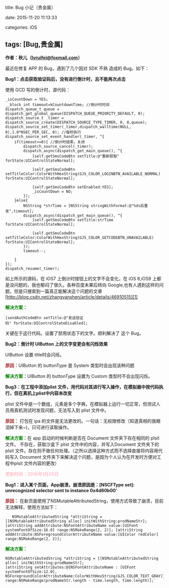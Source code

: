 title: Bug 小记（贵金属）

date: 2015-11-20 11:13:33

categories: iOS

tags: [Bug,贵金属]
---
**作者：秋儿（lvruifei@foxmail.com）**

最近在修复 APP 的 Bug，遇到了几个因对 SDK 不熟 造成的 Bug。如下：
</br>

<!-- more -->
**Bug1：点击获取验证码后，没有进行倒计时，且不能再次点击**


使用 GCD 写的倒计时，源代码：
 
    _isCountDown = YES;
    __block int timeout=kCountdownTime; //倒计时时间
    dispatch_queue_t queue = dispatch_get_global_queue(DISPATCH_QUEUE_PRIORITY_DEFAULT, 0);
    dispatch_source_t _timer = dispatch_source_create(DISPATCH_SOURCE_TYPE_TIMER, 0, 0,queue);
    dispatch_source_set_timer(_timer,dispatch_walltime(NULL, 0),1.0*NSEC_PER_SEC, 0); //每秒执行
    dispatch_source_set_event_handler(_timer, ^{
        if(timeout<=0){ //倒计时结束，关闭
            dispatch_source_cancel(_timer);
            dispatch_async(dispatch_get_main_queue(), ^{
                [self.getSmsCodeBtn setTitle:@"重新获取" forState:UIControlStateNormal];

                [self.getSmsCodeBtn setTitleColor:ColorWithHexString(GJS_COLOR_LOGINBTN_AVAILABLE_NORMAL) forState:UIControlStateNormal];
                
                [self.getSmsCodeBtn setEnabled:YES];
                _isCountDown = NO;
            });
        }else{
            NSString *strTime = [NSString stringWithFormat:@"%ds后重发",timeout];
            dispatch_async(dispatch_get_main_queue(), ^{
                [self.getSmsCodeBtn setTitle:strTime forState:UIControlStateNormal];

                [self.getSmsCodeBtn setTitleColor:ColorWithHexString(GJS_COLOR_GETCODEBTN_UNAVAILABLE) forState:UIControlStateNormal];
            });
            timeout--;
            
        }
    });
    dispatch_resume(_timer);



如上所示的源码，在 iOS7 上倒计时按钮上的文字不会变化，在 iOS 8,iOS9 上都是没问题的，我也郁闷了很久。各种百度未果后转向 Google,也有人遇到这样的问题，但是只搜索到一篇真正能解决这个问题的文章 [http://blog.csdn.net/zhangyanshen/article/details/46910515][1]



<font color=green>**解决方案：**</font>

	[sendAuthCodeBtn setTitle:@"发送验证码" forState:UIControlStateDisabled]; 


关键在于这行代码。设置了禁用状态下的文字。顺利解决了 这个 Bug。
</br>

**Bug2：倒计时 UIButton 上的文字变更会有闪烁效果**

UIButton 设置 title时会闪烁。

<font color=brown>**原因：**</font>UIButton 的 buttonType 是 System 类型时会出现该种问题

<font color=green>**解决方案：**</font>UIButton 的 buttonType 设置为 Custom 类型时不会出现闪烁。
</br>

**Bug3：在工程中添加plist 文件，用代码对其进行写入操作，在模拟器中按代码执行，但在真机上plist中内容未改变**

plist 文件中是一个数组，元素是多个字典，在模拟器上运行一切正常，但测试人员用真机测试时发现问题，无法写入到 plist 文件中。

<font color=brown>**原因：**</font> 打包在 ipa 的文件是无法更改的。一句话：无权限修改（知道真相的我眼泪掉下来~)，只可进行读取操作。

<font color=green>**解决方案：**</font>在 app 启动的时候判断是否在 Document 文件夹下存在相同的 plsit 文件。 不存在，获取沙盒下 plist 文件中的内容，并写入Document 文件夹下的 plsit 文件。存在则不做任何处理。（之所以选择这种方式而不选择直接将内容用代码写入 Document 文件夹下来解决这个问题，是因为个人认为在开发时方便对工程中plsit 文件内容的更改）
</br>

<font color=pink>**更新时间：2016年1月20日**</font>

**Bug1：进入某个页面，App崩溃，崩溃原因是：[NSCFType set]: unrecognized selector sent to instance 0x4d80b00'**

<font color=brown>**原因：**</font> 在新页面使用了NSMutableAttributedString，使用方式导致了崩溃，目前无法解释，使用方法如下：


`	NSMutableAttributedString *attriString = 	[[NSMutableAttributedString alloc] initWithString:prodNameStr];
	[attriString addAttribute:NSFontAttributeName value:[UIFont systemFontOfSize:16.0] range:NSMakeRange(2, 2)];
	[attriString addAttribute:NSForegroundColorAttributeName value:[UIColor redColor] range:NSMakeRange(2, 2)];`

   	

<font color=green>**解决方案：**</font>


	NSMutableAttributedString *attriString = [[NSMutableAttributedString alloc] initWithString:prodNameStr];
	[attriString setAttributes:@{NSFontAttributeName : [UIFont systemFontOfSize:12.0], NSForegroundColorAttributeName:ColorWithHexString(GJS_COLOR_TEXT_GRAY)} range:NSMakeRange(prodNameStr.length - time.length, time.length)];`





[1]:	http://blog.csdn.net/zhangyanshen/article/details/46910515 "http://blog.csdn.net/zhangyanshen/article/details/46910515"